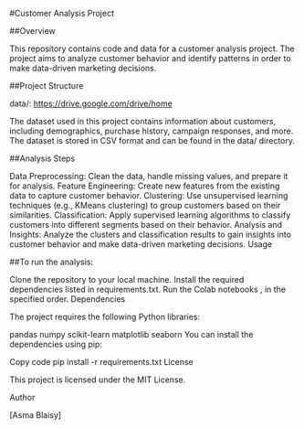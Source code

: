#Customer Analysis Project

##Overview

This repository contains code and data for a customer analysis project. The project aims to analyze customer behavior and identify patterns in order to make data-driven marketing decisions.

##Project Structure

data/: https://drive.google.com/drive/home

The dataset used in this project contains information about customers, including demographics, purchase history, campaign responses, and more. The dataset is stored in CSV format and can be found in the data/ directory.

##Analysis Steps

Data Preprocessing: Clean the data, handle missing values, and prepare it for analysis.
Feature Engineering: Create new features from the existing data to capture customer behavior.
Clustering: Use unsupervised learning techniques (e.g., KMeans clustering) to group customers based on their similarities.
Classification: Apply supervised learning algorithms to classify customers into different segments based on their behavior.
Analysis and Insights: Analyze the clusters and classification results to gain insights into customer behavior and make data-driven marketing decisions.
Usage

##To run the analysis:

Clone the repository to your local machine.
Install the required dependencies listed in requirements.txt.
Run the Colab notebooks , in the specified order.
Dependencies

The project requires the following Python libraries:

pandas
numpy
scikit-learn
matplotlib
seaborn
You can install the dependencies using pip:

Copy code
pip install -r requirements.txt
License

This project is licensed under the MIT License.

Author

[Asma Blaisy]

